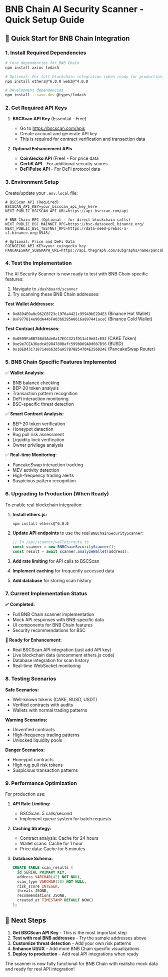 # BNB Chain AI Security Scanner - Quick Setup Guide

## 🚀 **Quick Start for BNB Chain Integration**

### 1. **Install Required Dependencies**

```bash
# Core dependencies for BNB Chain
npm install axios lodash

# Optional: For full blockchain integration (when ready for production)
npm install ethers@^6.0.0 web3@^4.0.0

# Development dependencies
npm install --save-dev @types/lodash
```

### 2. **Get Required API Keys**

1. **BSCScan API Key** (Essential - Free)
   - Go to https://bscscan.com/apis
   - Create account and generate API key
   - This is required for contract verification and transaction data

2. **Optional Enhancement APIs**
   - **CoinGecko API** (Free) - For price data
   - **CertiK API** - For additional security scores
   - **DeFiPulse API** - For DeFi protocol data

### 3. **Environment Setup**

Create/update your `.env.local` file:

```env
# BSCScan API (Required)
BSCSCAN_API_KEY=your_bscscan_api_key_here
NEXT_PUBLIC_BSCSCAN_API_URL=https://api.bscscan.com/api

# BNB Chain RPC (Optional - for direct blockchain calls)
NEXT_PUBLIC_BSC_MAINNET_RPC=https://bsc-dataseed1.binance.org/
NEXT_PUBLIC_BSC_TESTNET_RPC=https://data-seed-prebsc-1-s1.binance.org:8545/

# Optional: Price and DeFi Data
COINGECKO_API_KEY=your_coingecko_key
PANCAKESWAP_SUBGRAPH_URL=https://api.thegraph.com/subgraphs/name/pancakeswap/exchange
```

### 4. **Test the Implementation**

The AI Security Scanner is now ready to test with BNB Chain specific features:

1. Navigate to `/dashboard/scanner`
2. Try scanning these BNB Chain addresses:

**Test Wallet Addresses:**
- `0x8894E0a0c962CB723c1976a4421c95949bE2D4E3` (Binance Hot Wallet)
- `0xF977814e90dA44bFA03b6295A0616a897441aceC` (Binance Cold Wallet)

**Test Contract Addresses:**
- `0x0E09FaBB73Bd3Ade0a17ECC321fD13a19e81cE82` (CAKE Token)
- `0xe9e7CEA3DedcA5984780Bafc599bD69ADd087D56` (BUSD)
- `0x10ED43C718714eb63d5aA57B78B54704E256024E` (PancakeSwap Router)

### 5. **BNB Chain Specific Features Implemented**

✅ **Wallet Analysis:**
- BNB balance checking
- BEP-20 token analysis
- Transaction pattern recognition
- DeFi interaction monitoring
- BSC-specific threat detection

✅ **Smart Contract Analysis:**
- BEP-20 token verification
- Honeypot detection
- Rug pull risk assessment
- Liquidity lock verification
- Owner privilege analysis

✅ **Real-time Monitoring:**
- PancakeSwap interaction tracking
- MEV activity detection
- High-frequency trading alerts
- Suspicious pattern recognition

### 6. **Upgrading to Production (When Ready)**

To enable real blockchain integration:

1. **Install ethers.js:**
   ```bash
   npm install ethers@^6.0.0
   ```

2. **Update API endpoints** to use the real `BNBChainSecurityScanner`:
   ```typescript
   // In /api/scanner/wallet/route.ts
   const scanner = new BNBChainSecurityScanner();
   const result = await scanner.analyzeWallet(address);
   ```

3. **Add rate limiting** for API calls to BSCScan
4. **Implement caching** for frequently accessed data
5. **Add database** for storing scan history

### 7. **Current Implementation Status**

**✅ Completed:**
- Full BNB Chain scanner implementation
- Mock API responses with BNB-specific data
- UI components for BNB Chain features
- Security recommendations for BSC

**🔄 Ready for Enhancement:**
- Real BSCScan API integration (just add API key)
- Live blockchain data (uncomment ethers.js code)
- Database integration for scan history
- Real-time WebSocket monitoring

### 8. **Testing Scenarios**

**Safe Scenarios:**
- Well-known tokens (CAKE, BUSD, USDT)
- Verified contracts with audits
- Wallets with normal trading patterns

**Warning Scenarios:**
- Unverified contracts
- High-frequency trading patterns
- Unlocked liquidity pools

**Danger Scenarios:**
- Honeypot contracts
- High rug pull risk tokens
- Suspicious transaction patterns

### 9. **Performance Optimization**

For production use:

1. **API Rate Limiting:**
   - BSCScan: 5 calls/second
   - Implement queue system for batch requests

2. **Caching Strategy:**
   - Contract analysis: Cache for 24 hours
   - Wallet scans: Cache for 1 hour
   - Price data: Cache for 5 minutes

3. **Database Schema:**
   ```sql
   CREATE TABLE scan_results (
     id SERIAL PRIMARY KEY,
     address VARCHAR(42) NOT NULL,
     scan_type VARCHAR(20) NOT NULL,
     risk_score INTEGER,
     threats JSONB,
     recommendations JSONB,
     created_at TIMESTAMP DEFAULT NOW()
   );
   ```

## 🎯 **Next Steps**

1. **Get BSCScan API Key** - This is the most important step
2. **Test with real BNB addresses** - Try the sample addresses above
3. **Customize threat detection** - Add your own risk patterns
4. **Enhance UI/UX** - Add more BNB Chain specific visualizations
5. **Deploy to production** - Add real API integrations when ready

The scanner is now fully functional for BNB Chain with realistic mock data and ready for real API integration!
